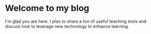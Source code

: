# Welcome to my blog

I'm glad you are here. I plan to share a ton of useful teaching tools and discuss how to leverage new technology to enhance learning.
